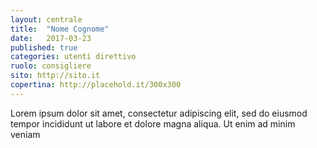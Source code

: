 ```yaml
---
layout: centrale
title:  "Nome Cognome"
date:   2017-03-23
published: true
categories: utenti direttivo
ruolo: consigliere
sito: http://sito.it
copertina: http://placehold.it/300x300
---
```

Lorem ipsum dolor sit amet, consectetur adipiscing elit, sed do eiusmod tempor incididunt ut labore et dolore magna aliqua. Ut enim ad minim veniam<!--more-->

